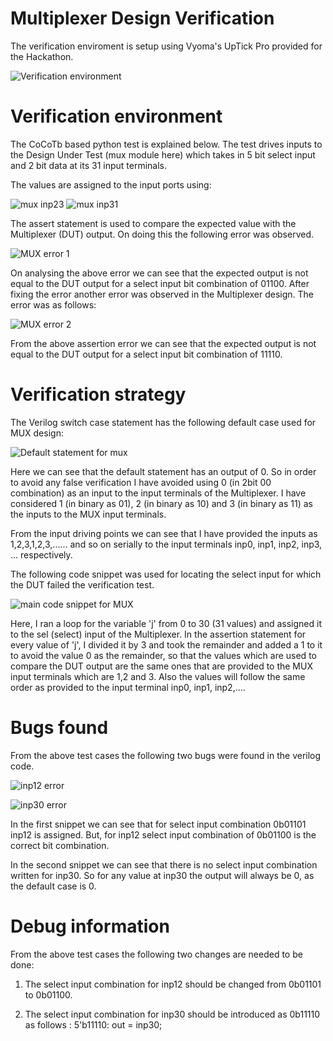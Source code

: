 # Multiplexer Design Verification
  
  The verification enviroment is setup using Vyoma's UpTick Pro provided for the Hackathon.
  
  ![Verification environment](https://user-images.githubusercontent.com/109404741/180613085-0c2363c3-6f3a-4159-9873-a3b3ea179834.PNG)

# Verification environment

  The CoCoTb based python test is explained below. The test drives inputs to the Design Under Test (mux module here) which takes in 5 bit select
  input and 2 bit data at its 31 input terminals.
  
  The values are assigned to the input ports using:
  
  ![mux inp23](https://user-images.githubusercontent.com/109404741/180613407-c5df745a-c1e1-4340-bb0c-562947382988.PNG)
  ![mux inp31](https://user-images.githubusercontent.com/109404741/180613413-b2f55872-1be3-46cd-9034-6054a71f6184.PNG)
  
  The assert statement is used to compare the expected value with the Multiplexer (DUT) output. On doing this the following error was observed.
  
  ![MUX error 1](https://user-images.githubusercontent.com/109404741/180613560-ec2b2a84-e48e-4a4d-bb76-18814493d88d.PNG)
  
  On analysing the above error we can see that the expected output is not equal to the DUT output for a select input bit combination of 01100.
  After fixing the error another error was observed in the Multiplexer design. The error was as follows:
  
  ![MUX error 2](https://user-images.githubusercontent.com/109404741/180613679-4d18655e-8122-4185-886f-710ee2c64e47.PNG)

  From the above assertion error we can see that the expected output is not equal to the DUT output for a select input bit combination of 11110.
  
# Verification strategy
  
  The Verilog switch case statement has the following default case used for MUX design:
   
  ![Default statement for mux](https://user-images.githubusercontent.com/109404741/180613949-1e21bff2-62f1-4e6f-89bb-af170d610c55.PNG)
  
  Here we can see that the default statement has an output of 0. So in order to avoid any false verification I have avoided using 0 (in 2bit 00 combination) 
  as an input to the input terminals of the Multiplexer. I have considered 1 (in binary as 01), 2 (in binary as 10) and 3 (in binary as 11) as the inputs
  to the MUX input terminals. 
  
  From the input driving points we can see that I have provided the inputs as 1,2,3,1,2,3,...... and so on serially to the input terminals inp0, inp1, inp2, inp3, 
  ... respectively.
  
  The following code snippet was used for locating the select input for which the DUT failed the verification test.
  
  ![main code snippet for MUX](https://user-images.githubusercontent.com/109404741/180614304-ba47fe5d-ed5f-4446-a7e6-4f330fb802a3.PNG)
  
  Here, I ran a loop for the variable 'j' from 0 to 30 (31 values) and assigned it to the sel (select) input of the Multiplexer. In the assertion statement
  for every value of 'j', I divided it by 3 and took the remainder and added a 1 to it to avoid the value 0 as the remainder, so that the values which are
  used to compare the DUT output are the same ones that are provided to the MUX input terminals which are 1,2 and 3. Also the values will follow the same order 
  as provided to the input terminal inp0, inp1, inp2,....
  
# Bugs found

  From the above test cases the following two bugs were found in the verilog code.
  
  ![inp12 error](https://user-images.githubusercontent.com/109404741/180614655-d1fcd65e-e9c6-4fd2-b90c-de573eba99f5.PNG)

  ![inp30 error](https://user-images.githubusercontent.com/109404741/180614659-6edbf434-f008-4a03-b875-333afeb56de7.PNG)
  
  In the first snippet we can see that for select input combination 0b01101 inp12 is assigned. But, for inp12 select input combination of 0b01100 is the correct
  bit combination.
  
  In the second snippet we can see that there is no select input combination written for inp30. So for any value at inp30 the output will always be 0, as the default
  case is 0.
 
# Debug information

  From the above test cases the following two changes are needed to be done:
  
  1) The select input combination for inp12 should be changed from 0b01101 to 0b01100. 
  
  2) The select input combination for inp30 should be introduced as 0b11110 as follows : 
     5'b11110: out = inp30;
